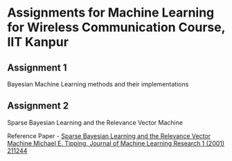 # Assignments for Machine Learning for Wireless Communication Course, IIT Kanpur

## Assignment 1

Bayesian Machine Learning methods and their implementations

## Assignment 2

Sparse Bayesian Learning and the Relevance Vector Machine

Reference Paper - [Sparse Bayesian Learning and the Relevance Vector Machine Michael E. Tipping, Journal of Machine Learning Research 1 (2001) 211244](https://www.jmlr.org/papers/volume1/tipping01a/tipping01a.pdf)

